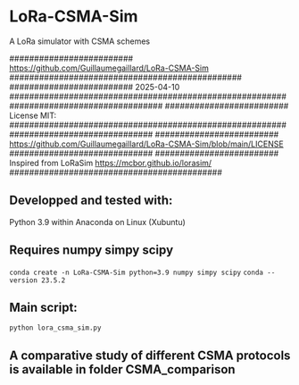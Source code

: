 # LoRa-CSMA-Sim
A LoRa simulator with CSMA schemes

######################### https://github.com/Guillaumegaillard/LoRa-CSMA-Sim ###############################################
######################### 2025-04-10 #######################################################################################
######################### License MIT: #####################################################################################
######################### https://github.com/Guillaumegaillard/LoRa-CSMA-Sim/blob/main/LICENSE #############################
######################### Inspired from LoRaSim https://mcbor.github.io/lorasim/ ###########################################

## Developped and tested with:

Python 3.9 within Anaconda on Linux (Xubuntu)

## Requires numpy simpy scipy
`conda create -n LoRa-CSMA-Sim python=3.9 numpy simpy scipy`
`conda --version 23.5.2`

## Main script:
`python lora_csma_sim.py`

## A comparative study of different CSMA protocols is available in folder CSMA_comparison